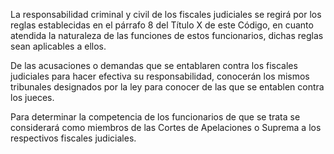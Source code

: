 La responsabilidad criminal y civil de los fiscales judiciales se regirá por los reglas establecidas en el párrafo 8 del Título X de este Código, en cuanto atendida la naturaleza de las funciones de estos funcionarios, dichas reglas sean aplicables a ellos.

De las acusaciones o demandas que se entablaren contra los fiscales judiciales para hacer efectiva su responsabilidad, conocerán los mismos tribunales designados por la ley para conocer de las que se entablen contra los jueces.

Para determinar la competencia de los funcionarios de que se trata se considerará como miembros de las Cortes de Apelaciones o Suprema a los respectivos fiscales judiciales.
